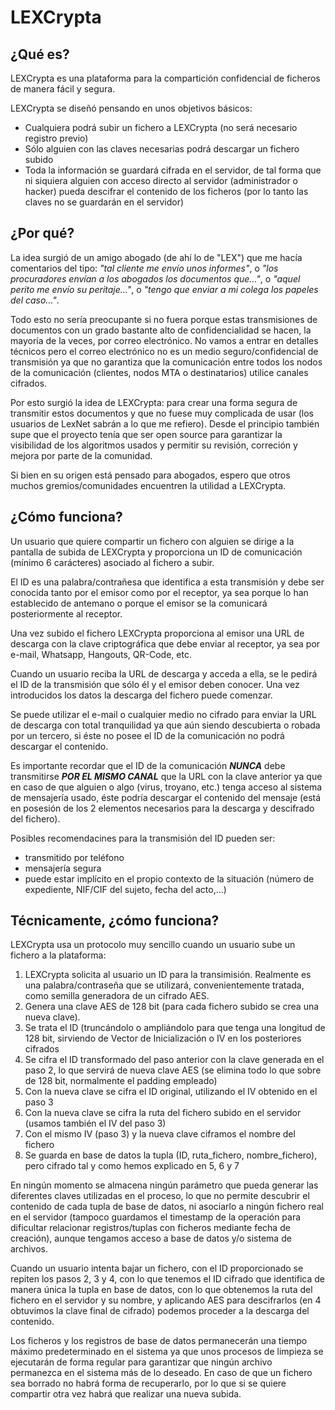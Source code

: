 # LEXCrypta
## ¿Qué es?

LEXCrypta es una plataforma para la compartición confidencial de ficheros de manera fácil y segura.

LEXCrypta se diseñó pensando en unos objetivos básicos:

* Cualquiera podrá subir un fichero a LEXCrypta (no será necesario registro previo)
* Sólo alguien con las claves necesarias podrá descargar un fichero subido
* Toda la información se guardará cifrada en el servidor, de tal forma que ni siquiera alguien con acceso directo al servidor (administrador o hacker) pueda descifrar el contenido de los ficheros (por lo tanto las claves no se guardarán en el servidor)

## ¿Por qué?
La idea surgió de un amigo abogado (de ahí lo de "LEX") que me hacía comentarios del tipo: *"tal cliente me envío unos informes"*, o *"los procuradores envían a los abogados los documentos que..."*, o *"aquel perito me envío su peritaje..."*, o *"tengo que enviar a mi colega los papeles del caso..."*.

Todo esto no sería preocupante si no fuera porque estas transmisiones de documentos con un grado bastante alto de confidencialidad se hacen, la mayoría de la veces, por correo electrónico. No vamos a entrar en detalles técnicos pero el correo electrónico no es un medio seguro/confidencial de transmisión ya que no garantiza que la comunicación entre todos los nodos de la comunicación (clientes, nodos MTA o destinatarios) utilice canales cifrados. 

Por esto surgió la idea de LEXCrypta: para crear una forma segura de transmitir estos documentos y que no fuese muy complicada de usar (los usuarios de LexNet sabrán a lo que me refiero). Desde el principio también supe que el proyecto tenía que ser open source para garantizar la visibilidad de los algoritmos usados y permitir su revisión, correción y mejora por parte de la comunidad.

Si bien en su origen está pensado para abogados, espero que otros muchos gremios/comunidades encuentren la utilidad a LEXCrypta.

## ¿Cómo funciona?
Un usuario que quiere compartir un fichero con alguien se dirige a la pantalla de subida de LEXCrypta y proporciona un ID de comunicación (mínimo 6 carácteres) asociado al fichero a subir.

El ID es una palabra/contrañesa que identifica a esta transmisión y debe ser conocida tanto por el emisor como por el receptor, ya sea porque lo han establecido de antemano o porque el emisor se la comunicará posteriormente al receptor.

Una vez subido el fichero LEXCrypta proporciona al emisor una URL de descarga con la clave criptográfica que debe enviar al receptor, ya sea por e-mail, Whatsapp, Hangouts, QR-Code, etc. 

Cuando un usuario reciba la URL de descarga y acceda a ella, se le pedirá el ID de la transmisión que sólo él y el emisor deben conocer. Una vez introducidos los datos la descarga del fichero puede comenzar.

Se puede utilizar el e-mail o cualquier medio no cifrado para enviar la URL de descarga con total tranquilidad ya que aún siendo descubierta o robada por un tercero, si éste no posee el ID de la comunicación no podrá descargar el contenido.

Es importante recordar que el ID de la comunicación _**NUNCA**_ debe transmitirse _**POR EL MISMO CANAL**_ que la URL con la clave anterior ya que  en caso de que alguien o algo (virus, troyano, etc.) tenga acceso al sistema de mensajería usado, éste podría descargar el contenido del mensaje (está en posesión de los 2 elementos necesarios para la descarga y descifrado del fichero). 

Posibles recomendacines para la transmisión del ID pueden ser: 

* transmitido por teléfono
* mensajería segura
* puede estar implícito en el propio contexto de la situación (número de expediente, NIF/CIF del sujeto, fecha del acto,...)

## Técnicamente, ¿cómo funciona?
LEXCrypta usa un protocolo muy sencillo cuando un usuario sube un fichero a la plataforma:

1. LEXCrypta solicita al usuario un ID para la transimisión. Realmente es una palabra/contraseña que se utilizará, convenientemente tratada, como semilla generadora de un cifrado AES.
2. Genera una clave AES de 128 bit (para cada fichero subido se crea una nueva clave).
3. Se trata el ID (truncándolo o ampliándolo para que tenga una longitud de 128 bit, sirviendo de Vector de Inicialización o IV en los posteriores cifrados
4. Se cifra el ID transformado del paso anterior con la clave generada en el paso 2, lo que servirá de nueva clave AES (se elimina todo lo que sobre de 128 bit, normalmente el padding empleado)
5. Con la nueva clave se cifra el ID original, utilizando el IV obtenido en el paso 3 
6. Con la nueva clave se cifra la ruta del fichero subido en el servidor (usamos también el IV del paso 3)
7. Con el mismo IV (paso 3) y la nueva clave ciframos el nombre del fichero
8. Se guarda en base de datos la tupla (ID, ruta_fichero, nombre_fichero), pero cifrado tal y como hemos explicado en 5, 6 y 7

En ningún momento se almacena ningún parámetro que pueda generar las diferentes claves utilizadas en el proceso, lo que no permite descubrir el contenido de cada tupla de base de datos, ni asociarlo a ningún fichero real en el servidor (tampoco guardamos el timestamp de la operación para dificultar relacionar registros/tuplas con ficheros mediante fecha de creación), aunque tengamos acceso a base de datos y/o sistema de archivos.

Cuando un usuario intenta bajar un fichero, con el ID proporcionado se repiten los pasos 2, 3 y 4, con lo que tenemos el ID cifrado que identifica de manera única la tupla en base de datos, con lo que obtenemos la ruta del fichero en el servidor y su nombre, y aplicando AES para descifrarlos (en 4 obtuvimos la clave final de cifrado) podemos proceder a la descarga del contenido.

Los ficheros y los registros de base de datos permanecerán una tiempo máximo predeterminado en el sistema ya que unos procesos de limpieza se ejecutarán de forma regular para garantizar que ningún archivo permanezca en el sistema más de lo deseado. En caso de que un fichero sea borrado no habrá forma de recuperarlo, por lo que si se quiere compartir otra vez habrá que realizar una nueva subida.






